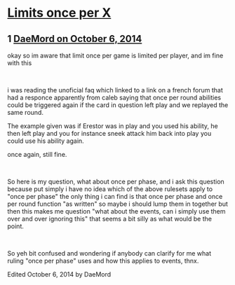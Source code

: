 # [Limits once per X](https://community.fantasyflightgames.com/topic/124252-limits-once-per-x/)

## 1 [DaeMord on October 6, 2014](https://community.fantasyflightgames.com/topic/124252-limits-once-per-x/?do=findComment&comment=1289988)

okay so im aware that limit once per game is limited per player, and im fine with this

 

i was reading the unoficial faq which linked to a link on a french forum that had a responce apparently from caleb saying that once per round abilities could be triggered again if the card in question left play and we replayed the same round.

The example given was if Erestor was in play and you used his ability, he then left play and you for instance sneek attack him back into play you could use his ability again.

once again, still fine.

 

So here is my question, what about once per phase, and i ask this question because put simply i have no idea which of the above rulesets apply to "once per phase" the only thing i can find is that once per phase and once per round function "as written" so maybe i should lump them in together but then this makes me question "what about the events, can i simply use them over and over ignoring this" that seems a bit silly as what would be the point.

 

So yeh bit confused and wondering if anybody can clarify for me what ruling "once per phase" uses and how this applies to events, thnx.

Edited October 6, 2014 by DaeMord

